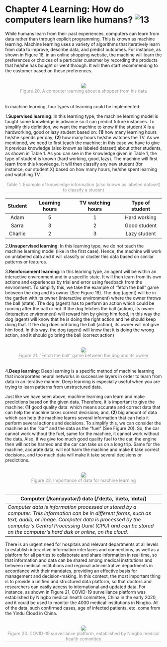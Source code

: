 # Chapter 4 Learning: How do computers learn like humans? ![13](https://img.shields.io/badge/Age-13%2B-9cf)

While humans learn from their past experiences, computers can learn from data rather than through explicit programming. This is known as machine learning. Machine learning uses a variety of algorithms that iteratively learn from data to improve, describe data, and predict outcomes. For instance, as shown in Figure 18, in an online shopping website, the machine will learn the preferences or choices of a particular customer by recording the products that he/she has bought or went through. It will then start recommending to the customer based on these preferences.

<br>
<center>
    <img style="border-radius: 0.3125em;
    box-shadow: 0 2px 4px 0 rgba(34,36,38,.12),0 2px 10px 0 rgba(34,36,38,.08);"
    src="https://md.hass.live/ai20.png">
    <br>
    <div style="color:orange; border-bottom: 1px solid #d9d9d9;
    display: inline-block;
    color: #999;
    padding: 1px;">Figure 20. A computer learning about a shopper from his data</div>
</center>
<br>

In machine learning, four types of learning could be implemented:

1.**Supervised learning**: In this learning type, the machine learning model is taught some knowledge in advance so it can predict future instances. To simplify this definition, we want the machine to know if the student X is a hardworking, good or lazy student based on: **(1)** how many learning hours he/she spends per day; **(2)** how many hours he/she watches the TV. As we mentioned, we need to first teach the machine; in this case we have to give it previous knowledge (also known as labeled dataset) about other students, as shown in Table 1. As you can see in the knowledge given in Table 1, the type of student is known (hard working, good, lazy). The machine will first learn from this knowledge. It will then classify any new student (for instance, our student X) based on how many hours, he/she spent learning and watching TV.

<center>
<div style="color:orange; border-bottom: 1px solid #d9d9d9;
    display: inline-block;
    color: #999;
    padding: 1px;">Table 1. Example of knowledge information (also known as labeled dataset) to classify a student</div>
</center>

Student	| Learning hours | TV watching hours | Type of student
:---: | :---: | :---: | :---:
Adam | 5 | 1 | Hard working
Sarra | 3 | 2 | Good student
Charlie | 2 | 3 | Lazy student

2.**Unsupervised learning**: In this learning type, we do not teach the machine learning model (like in the first case). Hence, the machine will work on unlabeled data and it will classify or cluster this data based on similar patterns or features.

3.**Reinforcement learning**: In this learning type, an agent will be within an interactive environment and in a specific state. It will then learn from its own actions and experiences by trial and error using feedback from the environment. To simplify this, we take the example of “fetch the ball” game between the dog and its owner (See Figure 19). The dog (agent) will be in the garden with its owner (interactive environment) where the owner throws the ball (state). The dog (agent) has to perform an action which could be running after the ball or not. If the dog fetches the ball (action), its owner (interactive environment) will reward him by giving him food, in this way the dog (agent) will know that he is doing the right action and he should keep doing that. If the dog does not bring the ball (action), its owner will not give him food. In this way, the dog (agent) will know that it is doing the wrong action, and it should go bring the ball (correct action)

<br>
<center>
    <img style="border-radius: 0.3125em;
    box-shadow: 0 2px 4px 0 rgba(34,36,38,.12),0 2px 10px 0 rgba(34,36,38,.08);"
    src="https://md.hass.live/ai21.png">
    <br>
    <div style="color:orange; border-bottom: 1px solid #d9d9d9;
    display: inline-block;
    color: #999;
    padding: 1px;">Figure 21. “Fetch the ball” game between the dog and its owner</div>
</center>
<br>

4.**Deep learning**: Deep learning is a specific method of machine learning that incorporates neural networks in successive layers in order to learn from data in an iterative manner. Deep learning is especially useful when you are trying to learn patterns from unstructured data.

Just like we have seen above, machine learning can learn and make predictions based on the given data. Therefore, it is important to give the machine: **(1)** good quality data: which means accurate and correct data that can help the machine takes correct decisions; and, **(2)** big amount of data which can help the machine learns several information that can help it perform several actions and decisions. To simplify this, we can consider the machine as the “car” and the data as the “fuel” (See Figure 20). So, the car cannot work without the fuel, same for the machine, it cannot work without the data. Also, if we give too much good quality fuel to the car, the engine then will not be harmed and the car can take us on a long trip. Same for the machine, accurate data, will not harm the machine and make it take correct decisions, and too much data will make it take several decisions or predictions.

<br>
<center>
    <img style="border-radius: 0.3125em;
    box-shadow: 0 2px 4px 0 rgba(34,36,38,.12),0 2px 10px 0 rgba(34,36,38,.08);"
    src="https://md.hass.live/ai22.png">
    <br>
    <div style="color:orange; border-bottom: 1px solid #d9d9d9;
    display: inline-block;
    color: #999;
    padding: 1px;">Figure 22. Importance of data for machine learning</div>
</center>
<br>

| **Computer (/kəmˈpyutər/) data (/ˈdeɪtə, ˈdætə, ˈdɑtə/)**
| ---
| *Computer data is information processed or stored by a computer. This information can be in different forms, such as text, audio, or image. Computer data is processed by the computer's Central Processing Uunit (CPU) and can be stored on the computer's hard disk or online, on the cloud.*

There is an urgent need for hospitals and relevant departments at all levels to establish interactive information interfaces and connections, as well as a platform for all parties to collaborate and share information in real time, so that information and data can be shared among medical institutions and between medical institutions and regional administrative departments in accordance with their mandates, providing an effective basis for management and decision-making. In this context, the most important thing is to provide a unified and structured data platform, so that doctors and researchers can easily access to international and updated data. For instance, as shown in Figure 21, COVID-19 surveillance platform was established by Ningbo medical health committee, China in the early 2020, and it could be used to monitor the 4000 medical institutions in Ningbo. All of the data, such confirmed cases, age of infected patients, etc. come from the Yindu Cloud in China.

<br>
<center>
    <img style="border-radius: 0.3125em;
    box-shadow: 0 2px 4px 0 rgba(34,36,38,.12),0 2px 10px 0 rgba(34,36,38,.08);"
    src="https://md.hass.live/ai23.png">
    <br>
    <div style="color:orange; border-bottom: 1px solid #d9d9d9;
    display: inline-block;
    color: #999;
    padding: 1px;">Figure 23. COVID-19 surveillance platform, established by Ningbo medical health committee</div>
</center>
<br>

